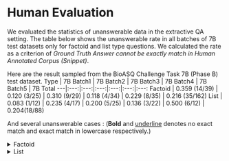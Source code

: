 # Human Evaluation
We evaluated the statistics of unanswerable data in the extractive QA setting. The table below shows the unanswerable rate in all batches of 7B test datasets only for factoid and list type questions. We calculated the rate as a criterion of _Ground Truth Answer cannot be exactly match in Human Annotated Corpus (Snippet)_.

Here are the result sampled from the BioASQ Challenge Task 7B (Phase B) test dataset.
Type | 7B Batch1 | 7B Batch2 | 7B Batch3 | 7B Batch4 | 7B Batch5 | 7B Total
---|:---:|:---:|:---:|:---:|:---:|:---:
Factoid | 0.359 (14/39) | 0.120 (3/25) | 0.310 (9/29) | 0.118 (4/34) | 0.229 (8/35) | 0.216 (35/162)
List | 0.083 (1/12) | 0.235 (4/17) | 0.200 (5/25) | 0.136 (3/22) | 0.500 (6/12) | 0.204(18/88)


And several unanswerable cases : (<b>Bold</b> and <ins>underline</ins> denotes no exact match and exact match in lowercase respectively.)

<details markdown="1">
<summary>Factoid</summary>
<pre>
  <code>
    ID : 5c5f094c1a4c55d80b00000c
    Question : Where is the protein Bouncer located?
    Ground Truth Answer : <b>Bouncer is membrane bound.</b>
    Context : <b>Membrane-bound Bouncer</b> 
    <br />
    <br />
    ID : 5c5f264b1a4c55d80b00001e
    Question : What is the function of Plasminogen activator inhibitor 1?
    Ground Truth Answer : <b>PAI-1 is important in fibrinolysis.</b>
    Context : Plasminogen activator inhibitor-1 (<b>PAI-1</b>) <b>is</b> an <b>important</b> physiological inhibitor of tissue-type plasminogen activator (tPA) and plays a critical role <b>in fibrinolysis.</b>
    <br />
    <br />
    ID : 5c5219f67e3cb0e231000006
    Question : As of September 2018, what machine learning algorithm is used to for cardiac arrhythmia detection from a  short single-lead ECG recorded by a wearable device?
    Ground Truth Answer : <b>SVM OR Support Vector Machine</b>
    Context : <b>SVM</b> approach for cardiac arrhythmias detection in short single-lead ECG recorded by a wearable device
    <br />
    <br />
    ID : 5c531d8f7e3cb0e231000017
    Question : What does the pembrolizumab companion diagnostic test assess?
    Ground Truth Answer : <b>transglutaminase-1 gene (TGM1) mutations</b>
    Context : Bathing suit ichthyosis (BSI) is an uncommon phenotype classified as a minor variant of autosomal recessive congenital ichthyosis (ARCI). OBJECTIVES: We report a case of BSI in a 3-year-old Tunisian girl with a novel <b>mutation of the transglutaminase 1 gene (TGM1)</b>
    <br />
    <br />
    ID : 5c54d1a207647bbc4b000007
    Question : What is nyctinasty in plants?
    Ground Truth Answer : <b>movement of leguminous plants in response to darkness</b>
    Context : <b>Leguminous plants open their leaves during the daytime and close them at night as if sleeping</b>, a type of movement that follows circadian rhythms, and is known as nyctinastic <b>movement</b>
    <br />
    <br />
    ID : 5c7d5fcfd774d04240000011
    Question : Where are pannexins localized?
    Ground Truth Answer : <b>In membranes</b>
    Context : Pannexins are a family of integral <b>membrane</b> proteins with distinct post-translational modifications, sub-cellular localization and tissue distribution. 
    <br />
    <br />
    ID : 5c9a6693ecadf2e73f000031
    Question : What is a mitosome?
    Ground Truth Answer : <b>Simple and anaerobic mitochondria.</b>
    Context : Mitosomes are the <b>simplest</b> and the least well-studied type of <b>anaerobic mitochondria.</b> 
  </code>
</pre>
</details>

<details markdown="2">
<summary>List</summary>
<pre>
  <code>
    ID : 5c641179e842deac67000012
    Question : What are the effects of STEF depletion?
    Ground Truth Answer : <b>Reduction of apical perinuclear actin cables, Decrease of nuclear stiffness, Reduction of expression of TAZ-regulated genes</b>
    Context : The mechanisms regulating the actin cap are currently poorly understood. Here, we demonstrate that STEF/TIAM2, a Rac1 selective guanine nucleotide exchange factor, localises at the nuclear envelope, co-localising with the key perinuclear proteins Nesprin-2G and Non-muscle myosin IIB (NMMIIB), where it regulates perinuclear Rac1 activity. We show that STEF depletion <b>reduces apical perinuclear actin cables</b> (a phenotype rescued by targeting active Rac1 to the nuclear envelope), increases nuclear height and impairs nuclear re-orientation. STEF down-regulation also reduces perinuclear pMLC and decreases myosin-generated tension at the nuclear envelope, suggesting that STEF-mediated Rac1 activity regulates NMMIIB activity to promote stabilisation of the perinuclear actin cap. Finally, STEF depletion <b>decreases nuclear stiffness</b> and <b>reduces expression of TAZ-regulated genes</b>, indicating an alteration in mechanosensing pathways as a consequence of disruption of the actin cap.
    <br />
    <br />
    ID : 5c5214207e3cb0e231000003
    Question : List potential reasons regarding why potentially important genes are ignored
    Ground Truth Answer : <b>Identifiable chemical properties, Identifiable physical properties, Identifiable biological properties</b>, <ins>Knowledge about homologous genes from model organisms</ins>
    Context : Here, we demonstrate that these differences in attention can be explained, to a large extent, exclusively from a small set of <b>identifiable chemical, physical, and biological properties</b> of genes. Together with <ins>knowledge about homologous genes from model organisms</ins>, these features allow us to accurately predict the number of publications on individual human genes, the year of their first report, the levels of funding awarded by the National Institutes of Health (NIH), and the development of drugs against disease-associated genes.
    <br />
    <br />
    ID : 5c72b6be7c78d69471000072
    Question : Which enzymes are inhibited by Duvelisib?
    Ground Truth Answer : <b>phosphoinositide 3-kinase-\u03b3</b>, <ins>phosphoinositide 3-kinase-\u03b4</ins>
    Context : Duvelisib is an oral dual inhibitor of <ins>phosphoinositide 3-kinase-\u03b4</ins> (PI3K-\u03b4) and <b>PI3K-\u03b3</b> in late-stage clinical development for hematologic malignancy treatment.
    <br />
    <br />
    ID : 5c9fb583ecadf2e73f000042
    Question : What are 5 key questions in human performance modeling?
    Ground Truth Answer : <b>Why build models?, What are the expectations of a good model?, What are the procedures and requirements?, How do we integrate a model with system design?, What are the future directions of Human performance modeling?</b>
    Context : the five key questions of human performance modeling: 1) <b>Why</b> we <b>build models</b> of human performance; 2) <b>What the expectations of a good</b> human performance <b>model are</b>; 3) <b>What the procedures and requirements</b> in building and verifying a human performance model <b>are</b>; 4) <b>How we integrate a</b> human performance <b>model with system design</b>; and 5) <b>What the possible future directions of human performance modeling</b> research <b>are</b>.
  </code>
</pre>
</details>
